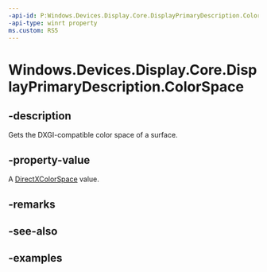```yaml
---
-api-id: P:Windows.Devices.Display.Core.DisplayPrimaryDescription.ColorSpace
-api-type: winrt property
ms.custom: RS5
---
```


<!-- Property syntax.
public DirectXColorSpace ColorSpace { get; }
-->

# Windows.Devices.Display.Core.DisplayPrimaryDescription.ColorSpace

## -description
Gets the DXGI-compatible color space of a surface.

## -property-value
A [DirectXColorSpace](../windows.graphics.directx/directxcolorspace.md) value.

## -remarks

## -see-also

## -examples
